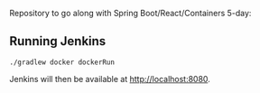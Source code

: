 Repository to go along with Spring Boot/React/Containers 5-day: 

## Running Jenkins

`./gradlew docker dockerRun`

Jenkins will then be available at [http://localhost:8080](http://localhost:8080).